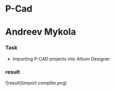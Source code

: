 # P-Cad
# Andreev Mykola

### Task

* Importing P-CAD projects into Altium Designer

### result

![result](import complite.png)

